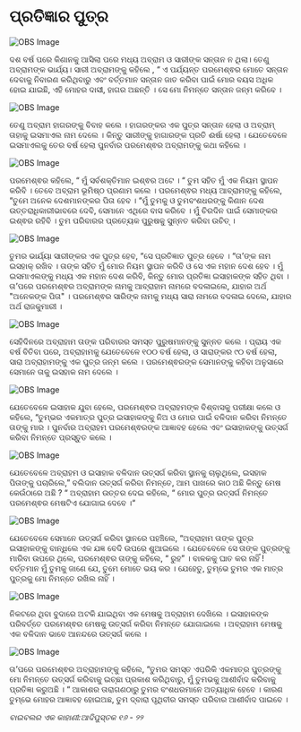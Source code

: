 # ପ୍ରତିଜ୍ଞାର ପୁତ୍ର

![OBS Image](https://cdn.door43.org/obs/jpg/360px/obs-en-05-01.jpg)

ଦଶ ବର୍ଷ ପରେ କିଣାନକୁ ଆସିଲା ପରେ ମଧ୍ୟ ଅବ୍ରାମ ଓ ସାରୀଙ୍କ ସନ୍ତାନ ନ ଥିଲା। ତେଣୁ ଅବ୍ରାମଙ୍କ ଭାର୍ଯ୍ୟ। ସାରୀ ଅବ୍ରାମଙ୍କୁ କହିଲେ , “ ଏ ପର୍ଯ୍ୟନ୍ତ ପରମେଶ୍ଵର ମୋତେ ସନ୍ତାନ ଦେବାକୁ ନିବାରଣ କରିଥିବାରୁ ଏବଂ ବର୍ତ୍ତମାନ ସନ୍ତାନ ଜାତ କରିବା ପାଇଁ ମୋର ବୟସ ଅଧିକ ହୋଇ ଯାଇଛି, ଏହି ମୋହର ଦାସୀ, ହାଗର ଅଛନ୍ତି ।  ସେ ମୋ ନିମନ୍ତେ ସନ୍ତାନ ଜନ୍ମ କରିବେ । 

![OBS Image](https://cdn.door43.org/obs/jpg/360px/obs-en-05-02.jpg)

ତେଣୁ ଅବ୍ରାମ ହାଗରଙ୍କୁ ବିବାହ କଲେ । ହାଗରଙ୍କର ଏକ ପୁତ୍ର ସନ୍ତାନ ହେଲା ଓ ଅବ୍ରାମ୍ ତାହାକୁ ଇସମାଏଲ ନାମ ଦେଲେ । କିନ୍ତୁ ସାରୀଙ୍କୁ ହାଗାରଙ୍କ ପ୍ରତି ଈର୍ଷା ହେଲା । ଯେତେବେଳେ ଇସମାଏଲକୁ ତେର ବର୍ଷ ହେଲା ପୁନର୍ବାର ପରମେଶ୍ଵର ଅବ୍ରାମଙ୍କୁ କଥା କହିଲେ ।

![OBS Image](https://cdn.door43.org/obs/jpg/360px/obs-en-05-03.jpg)

ପରମେଶ୍ଵର କହିଲେ, “ ମୁଁ ସର୍ବଶକ୍ତିମାନ ଇଶ୍ଵର ଅଟେ । “ ତୁମ ସହିତ ମୁଁ ଏକ ନିୟମ ସ୍ଥାପନ କରିବି । ତେବେ ଅବ୍ରାମ ଭୂମିଷ୍ଠ ପ୍ରଣାମ କଲେ । ପରମେଶ୍ଵର ମଧ୍ୟ ଆବ୍ରାମଙ୍କୁ କହିଲେ, “ତୁମେ ଅନେକ ଦେଶମାନଙ୍କର ପିତା ହେବ । “ମୁଁ ତୁମକୁ ଓ ତୁମବଂଶଧରଙ୍କୁ କିଣାନ ଦେଶ ଉତ୍ତରାଧିକାରୀଭାବରେ ଦେବି, ସେମାନେ ଏଥିରେ ବାସ କରିବେ । ମୁଁ  ଚିରଦିନ ପାଇଁ ସେମାଙ୍କର ଇଶ୍ଵର ରହିବି । ତୁମ ପରିବାରର ପ୍ରତ୍ୟେକ ପୁରୁଷକୁ ସୁନ୍ନତ କରିବା ଉଚିତ୍ । 

![OBS Image](https://cdn.door43.org/obs/jpg/360px/obs-en-05-04.jpg)

ତୁମର ଭାର୍ଯ୍ୟା ସାରୀଙ୍କର ଏକ ପୁତ୍ର ହେବ, “ସେ ପ୍ରତିଜ୍ଞାତ ପୁତ୍ର ହେବେ । “ତା’ଙ୍କ ନାମ ଇସହାକ୍ ରଖିବ । ତାଙ୍କ ସହିତ ମୁଁ  ମୋର ନିୟମ ସ୍ଥାପନ କରିବି ଓ ସେ ଏକ ମହାନ ଦେଶ ହେବ । ମୁଁ ଇସମାଏଲଙ୍କୁ ମଧ୍ୟ ଏକ ମହାନ ଦେଶ କରିବି, କିନ୍ତୁ ମୋର ପ୍ରତିଜ୍ଞା ଇସାହାକଙ୍କ ସହିତ ଥିବା । ତା’ପରେ ପରମେଶ୍ଵର ଅବ୍ରାମଙ୍କ ନାମକୁ ଆବ୍ରାହାମ ନାମରେ ବଦଳାଇଲେ, ଯାହାର ଅର୍ଥ "ଅନେକଙ୍କ ପିତା" । ପରମେଶ୍ଵର ସାରିଙ୍କ ନାମକୁ ମଧ୍ୟ ସାରା ନାମରେ ବଦଳାଇ ଦେଲେ, ଯାହାର ଅର୍ଥ ରାଜକୁମାରୀ । 

![OBS Image](https://cdn.door43.org/obs/jpg/360px/obs-en-05-05.jpg)

ସେହିଦିନରେ ଅବ୍ରାହାମ ତାଙ୍କ ପରିବାରର ସମସ୍ତ ପୁରୁଷମାନଙ୍କୁ ସୁନ୍ନତ କଲେ । ପ୍ରାୟ ଏକ ବର୍ଷ ବିତିବା ପରେ, ଅବ୍ରାହାମକୁ ଯେତେବେଳେ ୧୦୦ ବର୍ଷ ହେଲା, ଓ ସାରାଙ୍କର ୯୦ ବର୍ଷ ହେଲା, ସାରା ଅବ୍ରାହାମଙ୍କୁ ଏକ ପୁତ୍ର ଜନ୍ମ କଲେ । ପରମେଶ୍ଵରଙ୍କ ସେମାନଙ୍କୁ କହିବା ଅନୁସାରେ ସେମାନେ ତାକୁ ଇସହାକ ନାମ ଦେଲେ । 

![OBS Image](https://cdn.door43.org/obs/jpg/360px/obs-en-05-06.jpg)

ଯେତେବେଳେ ଇସାହାକ ଯୁବା ହେଲେ, ପରମେଶ୍ଵର ଅବ୍ରାହମଙ୍କ ବିଶ୍ବାସକୁ ପରୀକ୍ଷା କଲେ ଓ କହିଲେ, “ତୁମ୍ଭର ଏକମାତ୍ର ପୁତ୍ର ଇସାହାକଙ୍କୁ ନିଅ ଓ ମୋର ପାଇଁ ବଳିଦାନ କରିବା ନିମନ୍ତେ ତାଙ୍କୁ ମାର । ପୁନର୍ବାର ଅବ୍ରାହମ ପରମେଶ୍ଵରଙ୍କ ଆଜ୍ଞାବହ ହେଲେ ଏବଂ ଇସାହାକଙ୍କୁ ଉତ୍ସର୍ଗ କରିବା ନିମନ୍ତେ ପ୍ରସ୍ତୁତ କଲେ । 

![OBS Image](https://cdn.door43.org/obs/jpg/360px/obs-en-05-07.jpg)

ଯେତେବେଳେ ଅବ୍ରାହମ ଓ ଇସାହାକ ବଳିଦାନ ଉତ୍ସର୍ଗ କରିବା ସ୍ଥାନକୁ ଚାଲୁଥିଲେ, ଇସହାକ ପିତାଙ୍କୁ ପଚାରିଲେ,” ବଲିଦାନ ଉତ୍ସର୍ଗ କରିବା ନିମନ୍ତେ, ଆମ ପାଖରେ  କାଠ ଅଛି କିନ୍ତୁ ମେଷ କେଉଁଠାରେ ଅଛି ? “ ଅବ୍ରାହାମ ଉତ୍ତର ଦେଇ କହିଲେ, “ ମୋର ପୁତ୍ର ଉତ୍ସର୍ଗ ନିମନ୍ତେ ପରମେଶ୍ଵର ମେଷଟିଏ ଯୋଗାଇ ଦେବେ ।“

![OBS Image](https://cdn.door43.org/obs/jpg/360px/obs-en-05-08.jpg)

ଯେତେବେଳେ ସେମାନେ ଉତ୍ସର୍ଗ କରିବା ସ୍ଥାନରେ ପହଞ୍ଚିଲେ, “ଅବ୍ରାହାମ ତାଙ୍କ ପୁତ୍ର ଇସାହାକଙ୍କୁ ବାନ୍ଧିଲେ ଏକ ଯଜ୍ଞ ବେଦି ଉପରେ ଶୁଆଇଲେ । ଯେତେବେଳେ ସେ ତାଙ୍କ ପୁତ୍ରଙ୍କୁ ମାରିବା ଉପରେ ଥିଲେ, ପରମେଶ୍ଵର ତାଙ୍କୁ କହିଲେ, “ ରୁହ” । ବାଳକକୁ ଘାତ କର ନାହିଁ !ବର୍ତ୍ତମାନ ମୁଁ ତୁମକୁ ଜାଣେ ଯେ, ତୁମେ ମୋତେ ଭୟ କର । ଯେହେତୁ,  ତୁମ୍ଭେ ତୁମର ଏକ ମାତ୍ର ପୁତ୍ରକୁ ମୋ ନିମନ୍ତେ ରଖିଲ ନାହିଁ । 

![OBS Image](https://cdn.door43.org/obs/jpg/360px/obs-en-05-09.jpg)

 ନିକଟରେ ଥିବା ବୁଦାରେ ଅଟକି ଯାଇଥିବା ଏକ ମେଷକୁ ଅବ୍ରାହାମ ଦେଖିଲେ । ଇସାହାକଙ୍କ ପରିବର୍ତ୍ତେ ପରମେଶ୍ଵର ମେଷକୁ ଉତ୍ସର୍ଗ କରିବା ନିମନ୍ତେ ଯୋଗାଇଲେ । ଅବ୍ରାହାମ ମେଷକୁ ଏକ ବଳିଦାନ ଭାବେ ଆନନ୍ଦରେ ଉତ୍ସର୍ଗ କଲେ । 

![OBS Image](https://cdn.door43.org/obs/jpg/360px/obs-en-05-10.jpg)

ତା’ପରେ ପରମେଶ୍ଵର ଅବ୍ରାହାମଙ୍କୁ କହିଲେ, “ତୁମର ସମସ୍ତ ଏପରିକି  ଏକମାତ୍ର ପୁତ୍ରଙ୍କୁ ମୋ ନିମନ୍ତେ ଉତ୍ସର୍ଗ କରିବାକୁ ଇଚ୍ଛା ପ୍ରକାଶ କରିଥିବାରୁ, ମୁଁ ତୁମଭକୁ ଆଶୀର୍ବାଦ କରିବାକୁ  ପ୍ରତିଜ୍ଞା କରୁଅଛି । “ ଆକାଶର ତାରାଗଣଠାରୁ ତୁମର ବଂଶଧରମାନେ ଅତ୍ୟାଧିକ ହେବେ । କାରଣ ତୁମ୍ଭେ ମୋହର ଆଜ୍ଞାବହ ହୋଇଅଛ, ତୁମ ଦ୍ବାରା ପୃଥିବୀର ସମସ୍ତ ପରିବାର ଆଶୀର୍ବାଦ ପାଇବେ । 

_ବାଇବଲର ଏକ କାହାଣୀ:ଆଦିପୁସ୍ତକ ୧୬ - ୨୨_